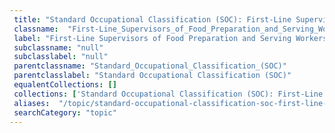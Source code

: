 ```yaml
--- 
 title: "Standard Occupational Classification (SOC): First-Line Supervisors of Food Preparation and Serving Workers" 
 classname:  "First-Line_Supervisors_of_Food_Preparation_and_Serving_Workers" 
 label: "First-Line Supervisors of Food Preparation and Serving Workers" 
 subclassname: "null" 
 subclasslabel: "null" 
 parentclassname: "Standard_Occupational_Classification_(SOC)" 
 parentclasslabel: "Standard Occupational Classification (SOC)" 
 equalentCollections: [] 
 collections: ['Standard Occupational Classification (SOC): First-Line Supervisors of Food Preparation and Serving Workers']
 aliases:  "/topic/standard-occupational-classification-soc-first-line-supervisors-of-food-preparation-and-serving-workers"  
 searchCategory: "topic" 
---
```

